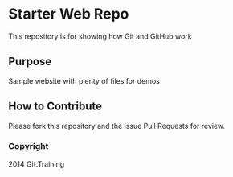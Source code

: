 # Starter Web Repo

This repository is for showing how Git and GitHub work

## Purpose

Sample website with plenty of files for demos

## How to Contribute
Please fork this repository and the issue Pull Requests 
for review.

### Copyright

2014 Git.Training
